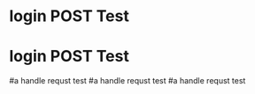 # login POST Test
# login POST Test
#a handle requst test
#a handle requst test
#a handle requst test
